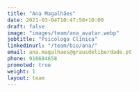 ```yaml
---
title: "Ana Magalhães"
date: 2021-03-04T10:47:58+10:00
draft: false
image: "images/team/ana_avatar.webp"
jobtitle: "Psicóloga Clínica"
linkedinurl: "/team/bio/ana/"
email: ana.magalhaes@grausdeliberdade.pt
phone: 916684658
promoted: true
weight: 1
layout: team
---
```

